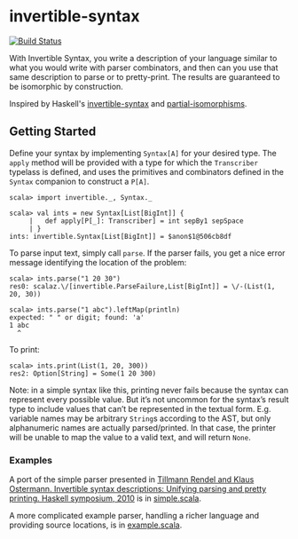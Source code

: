 # invertible-syntax

[![Build Status](https://travis-ci.org/mossprescott/invertible-syntax.svg)](https://travis-ci.org/mossprescott/invertible-syntax)

With Invertible Syntax, you write a description of your language similar to what you would write with parser combinators, and then can you use that same description to parse or to pretty-print. The results are guaranteed to be isomorphic by construction.

Inspired by Haskell's [invertible-syntax](http://hackage.haskell.org/package/invertible-syntax) and [partial-isomorphisms](http://hackage.haskell.org/package/partial-isomorphisms).

## Getting Started

Define your syntax by implementing `Syntax[A]` for your desired type. The `apply` method will be provided with a type for which the `Transcriber` typelass is defined, and uses the primitives and combinators defined in the `Syntax` companion to construct a `P[A]`.

```
scala> import invertible._, Syntax._

scala> val ints = new Syntax[List[BigInt]] {
     |   def apply[P[_]: Transcriber] = int sepBy1 sepSpace
     | }
ints: invertible.Syntax[List[BigInt]] = $anon$1@506cb8df
```

To parse input text, simply call `parse`. If the parser fails, you get a nice error message identifying the location of the problem:

```
scala> ints.parse("1 20 30")
res0: scalaz.\/[invertible.ParseFailure,List[BigInt]] = \/-(List(1, 20, 30))

scala> ints.parse("1 abc").leftMap(println)
expected: " " or digit; found: 'a'
1 abc
  ^
```

To print:

```
scala> ints.print(List(1, 20, 300))
res2: Option[String] = Some(1 20 300)
```

Note: in a simple syntax like this, printing never fails because the syntax can represent every possible value. But it’s not uncommon for the syntax’s result type to include values that can’t be represented in the textual form. E.g. variable names may be arbitrary `String`s according to the AST, but only alphanumeric names are actually parsed/printed. In that case, the printer will be unable to map the value to a valid text, and will return `None`.

### Examples

A port of the simple parser presented in [Tillmann Rendel and Klaus Ostermann. Invertible syntax descriptions: Unifying parsing and pretty printing. Haskell symposium, 2010](http://www.informatik.uni-marburg.de/~rendel/unparse/) is in [simple.scala](src/test/scala/invertible/simple.scala).

A more complicated example parser, handling a richer language and providing source locations, is in [example.scala](src/test/scala/invertible/example.scala).
